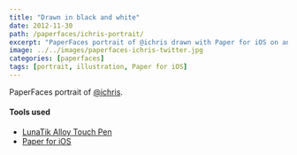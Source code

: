 ```yaml
---
title: "Drawn in black and white"
date: 2012-11-30
path: /paperfaces/ichris-portrait/
excerpt: "PaperFaces portrait of @ichris drawn with Paper for iOS on an iPad."
image: ../../images/paperfaces-ichris-twitter.jpg
categories: [paperfaces]
tags: [portrait, illustration, Paper for iOS]
---
```


PaperFaces portrait of [@ichris](https://twitter.com/ichris).

#### Tools used

- [LunaTik Alloy Touch Pen](https://www.amazon.com/gp/product/B00821TR7G/ref=as_li_ss_tl?ie=UTF8&tag=mademist-20&linkCode=as2&camp=1789&creative=390957&creativeASIN=B00821TR7G)
- [Paper for iOS](https://paper.bywetransfer.com/)
